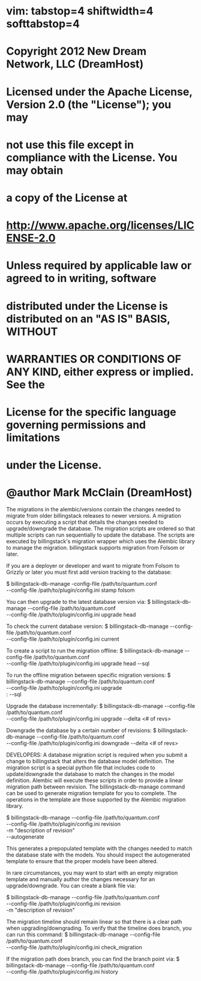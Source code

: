# vim: tabstop=4 shiftwidth=4 softtabstop=4
#
# Copyright 2012 New Dream Network, LLC (DreamHost)
#
#    Licensed under the Apache License, Version 2.0 (the "License"); you may
#    not use this file except in compliance with the License. You may obtain
#    a copy of the License at
#
#         http://www.apache.org/licenses/LICENSE-2.0
#
#    Unless required by applicable law or agreed to in writing, software
#    distributed under the License is distributed on an "AS IS" BASIS, WITHOUT
#    WARRANTIES OR CONDITIONS OF ANY KIND, either express or implied. See the
#    License for the specific language governing permissions and limitations
#    under the License.
#
# @author Mark McClain (DreamHost)

The migrations in the alembic/versions contain the changes needed to migrate
from older billingstack releases to newer versions. A migration occurs by executing
a script that details the changes needed to upgrade/downgrade the database. The
migration scripts are ordered so that multiple scripts can run sequentially to
update the database. The scripts are executed by billingstack's migration wrapper
which uses the Alembic library to manage the migration.  billingstack supports
migration from Folsom or later.


If you are a deployer or developer and want to migrate from Folsom to Grizzly
or later you must first add version tracking to the database:

$ billingstack-db-manage -config-file /path/to/quantum.conf \
 --config-file /path/to/plugin/config.ini stamp folsom

You can then upgrade to the latest database version via:
$ billingstack-db-manage --config-file /path/to/quantum.conf \
 --config-file /path/to/plugin/config.ini upgrade head

To check the current database version:
$ billingstack-db-manage --config-file /path/to/quantum.conf \
 --config-file /path/to/plugin/config.ini current

To create a script to run the migration offline:
$ billingstack-db-manage --config-file /path/to/quantum.conf \
 --config-file /path/to/plugin/config.ini upgrade head --sql

To run the offline migration between specific migration versions:
$ billingstack-db-manage --config-file /path/to/quantum.conf \
--config-file /path/to/plugin/config.ini upgrade \
<start version>:<end version> --sql

Upgrade the database incrementally:
$ billingstack-db-manage --config-file /path/to/quantum.conf \
--config-file /path/to/plugin/config.ini upgrade --delta <# of revs>

Downgrade the database by a certain number of revisions:
$ billingstack-db-manage --config-file /path/to/quantum.conf \
--config-file /path/to/plugin/config.ini downgrade --delta <# of revs>


DEVELOPERS:
A database migration script is required when you submit a change to billingstack
that alters the database model definition.  The migration script is a special
python file that includes code to update/downgrade the database to match the
changes in the model definition. Alembic will execute these scripts in order to
provide a linear migration path between revision. The billingstack-db-manage command
can be used to generate migration template for you to complete.  The operations
in the template are those supported by the Alembic migration library.

$ billingstack-db-manage --config-file /path/to/quantum.conf \
--config-file /path/to/plugin/config.ini revision \
-m "description of revision" \
--autogenerate

This generates a prepopulated template with the changes needed to match the
database state with the models.  You should inspect the autogenerated template
to ensure that the proper models have been altered.

In rare circumstances, you may want to start with an empty migration template
and manually author the changes necessary for an upgrade/downgrade.  You can
create a blank file via:

$ billingstack-db-manage --config-file /path/to/quantum.conf \
--config-file /path/to/plugin/config.ini revision \
-m "description of revision"

The migration timeline should remain linear so that there is a clear path when
upgrading/downgrading.  To verify that the timeline does branch, you can run
this command:
$ billingstack-db-manage --config-file /path/to/quantum.conf \
--config-file /path/to/plugin/config.ini check_migration

If the migration path does branch, you can find the branch point via:
$ billingstack-db-manage --config-file /path/to/quantum.conf \
--config-file /path/to/plugin/config.ini history
